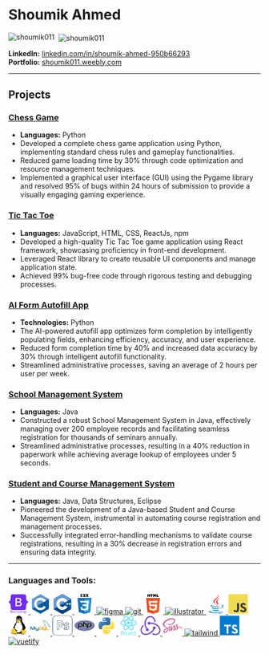 # Shoumik Ahmed

<p>
  <img align="left" src="https://github-readme-stats.vercel.app/api/top-langs?username=shoumik011&show_icons=true&locale=en&layout=compact&theme=dark" alt="shoumik011" />
</p>

<p>&nbsp;
  <img align="center" src="https://github-readme-stats.vercel.app/api?username=shoumik011&show_icons=true&locale=en&theme=dark" alt="shoumik011" />
</p>

**LinkedIn:** [linkedin.com/in/shoumik-ahmed-950b66293](https://www.linkedin.com/in/shoumik-ahmed-950b66293/)  
**Portfolio:** [shoumik011.weebly.com](https://shoumik011.weebly.com/)  

---

## Projects

### [Chess Game](https://github.com/shoumik011/Chess-game)
- **Languages:** Python
- Developed a complete chess game application using Python, implementing standard chess rules and gameplay functionalities.
- Reduced game loading time by 30% through code optimization and resource management techniques.
- Implemented a graphical user interface (GUI) using the Pygame library and resolved 95% of bugs within 24 hours of submission to provide a visually engaging gaming experience.

### [Tic Tac Toe](https://github.com/shoumik011/TicTacToe-Project)
- **Languages:** JavaScript, HTML, CSS, ReactJs, npm
- Developed a high-quality Tic Tac Toe game application using React framework, showcasing proficiency in front-end development.
- Leveraged React library to create reusable UI components and manage application state.
- Achieved 99% bug-free code through rigorous testing and debugging processes.

### [AI Form Autofill App](https://docs.google.com/presentation/d/1a8LEFhxny9qdMVio7f8PluFQK1Y4SDimWOEMAx21ZZA/edit?usp=sharing)
- **Technologies:** Python
- The AI-powered autofill app optimizes form completion by intelligently populating fields, enhancing efficiency, accuracy, and user experience.
- Reduced form completion time by 40% and increased data accuracy by 30% through intelligent autofill functionality.
- Streamlined administrative processes, saving an average of 2 hours per user per week.

### [School Management System](https://github.com/shoumik011/SchoolManager)
- **Languages:** Java
- Constructed a robust School Management System in Java, effectively managing over 200 employee records and facilitating seamless registration for thousands of seminars annually.
- Streamlined administrative processes, resulting in a 40% reduction in paperwork while achieving average lookup of employees under 5 seconds.

### [Student and Course Management System](https://github.com/shoumik011/Student-and-Course-Management-System)
- **Languages:** Java, Data Structures, Eclipse
- Pioneered the development of a Java-based Student and Course Management System, instrumental in automating course registration and management processes.
- Successfully integrated error-handling mechanisms to validate course registrations, resulting in a 30% decrease in registration errors and ensuring data integrity.

---

<h3 align="left">Languages and Tools:</h3>
<p align="left"> <a href="https://getbootstrap.com" target="_blank" rel="noreferrer"> <img src="https://raw.githubusercontent.com/devicons/devicon/master/icons/bootstrap/bootstrap-plain-wordmark.svg" alt="bootstrap" width="40" height="40"/> </a> <a href="https://www.cprogramming.com/" target="_blank" rel="noreferrer"> <img src="https://raw.githubusercontent.com/devicons/devicon/master/icons/c/c-original.svg" alt="c" width="40" height="40"/> </a> <a href="https://www.w3schools.com/cpp/" target="_blank" rel="noreferrer"> <img src="https://raw.githubusercontent.com/devicons/devicon/master/icons/cplusplus/cplusplus-original.svg" alt="cplusplus" width="40" height="40"/> </a> <a href="https://www.w3schools.com/css/" target="_blank" rel="noreferrer"> <img src="https://raw.githubusercontent.com/devicons/devicon/master/icons/css3/css3-original-wordmark.svg" alt="css3" width="40" height="40"/> </a> <a href="https://www.figma.com/" target="_blank" rel="noreferrer"> <img src="https://www.vectorlogo.zone/logos/figma/figma-icon.svg" alt="figma" width="40" height="40"/> </a> <a href="https://git-scm.com/" target="_blank" rel="noreferrer"> <img src="https://www.vectorlogo.zone/logos/git-scm/git-scm-icon.svg" alt="git" width="40" height="40"/> </a> <a href="https://www.w3.org/html/" target="_blank" rel="noreferrer"> <img src="https://raw.githubusercontent.com/devicons/devicon/master/icons/html5/html5-original-wordmark.svg" alt="html5" width="40" height="40"/> </a> <a href="https://www.adobe.com/in/products/illustrator.html" target="_blank" rel="noreferrer"> <img src="https://www.vectorlogo.zone/logos/adobe_illustrator/adobe_illustrator-icon.svg" alt="illustrator" width="40" height="40"/> </a> <a href="https://www.java.com" target="_blank" rel="noreferrer"> <img src="https://raw.githubusercontent.com/devicons/devicon/master/icons/java/java-original.svg" alt="java" width="40" height="40"/> </a> <a href="https://developer.mozilla.org/en-US/docs/Web/JavaScript" target="_blank" rel="noreferrer"> <img src="https://raw.githubusercontent.com/devicons/devicon/master/icons/javascript/javascript-original.svg" alt="javascript" width="40" height="40"/> </a> <a href="https://www.linux.org/" target="_blank" rel="noreferrer"> <img src="https://raw.githubusercontent.com/devicons/devicon/master/icons/linux/linux-original.svg" alt="linux" width="40" height="40"/> </a> <a href="https://www.mysql.com/" target="_blank" rel="noreferrer"> <img src="https://raw.githubusercontent.com/devicons/devicon/master/icons/mysql/mysql-original-wordmark.svg" alt="mysql" width="40" height="40"/> </a> <a href="https://www.photoshop.com/en" target="_blank" rel="noreferrer"> <img src="https://raw.githubusercontent.com/devicons/devicon/master/icons/photoshop/photoshop-line.svg" alt="photoshop" width="40" height="40"/> </a> <a href="https://www.php.net" target="_blank" rel="noreferrer"> <img src="https://raw.githubusercontent.com/devicons/devicon/master/icons/php/php-original.svg" alt="php" width="40" height="40"/> </a> <a href="https://www.python.org" target="_blank" rel="noreferrer"> <img src="https://raw.githubusercontent.com/devicons/devicon/master/icons/python/python-original.svg" alt="python" width="40" height="40"/> </a> <a href="https://reactjs.org/" target="_blank" rel="noreferrer"> <img src="https://raw.githubusercontent.com/devicons/devicon/master/icons/react/react-original-wordmark.svg" alt="react" width="40" height="40"/> </a> <a href="https://redux.js.org" target="_blank" rel="noreferrer"> <img src="https://raw.githubusercontent.com/devicons/devicon/master/icons/redux/redux-original.svg" alt="redux" width="40" height="40"/> </a> <a href="https://sass-lang.com" target="_blank" rel="noreferrer"> <img src="https://raw.githubusercontent.com/devicons/devicon/master/icons/sass/sass-original.svg" alt="sass" width="40" height="40"/> </a> <a href="https://tailwindcss.com/" target="_blank" rel="noreferrer"> <img src="https://www.vectorlogo.zone/logos/tailwindcss/tailwindcss-icon.svg" alt="tailwind" width="40" height="40"/> </a> <a href="https://www.typescriptlang.org/" target="_blank" rel="noreferrer"> <img src="https://raw.githubusercontent.com/devicons/devicon/master/icons/typescript/typescript-original.svg" alt="typescript" width="40" height="40"/> </a> <a href="https://vuetifyjs.com/en/" target="_blank" rel="noreferrer"> <img src="https://bestofjs.org/logos/vuetify.svg" alt="vuetify" width="40" height="40"/> </a> </p>



<!--
**shoumik011/shoumik011** is a ✨ _special_ ✨ repository because its `README.md` (this file) appears on your GitHub profile.

Here are some ideas to get you started:

- 🔭 I’m currently working on ...
- 🌱 I’m currently learning ...
- 👯 I’m looking to collaborate on ...
- 🤔 I’m looking for help with ...
- 💬 Ask me about ...
- 📫 How to reach me: ...
- 😄 Pronouns: ...
- ⚡ Fun fact: ...
-->
